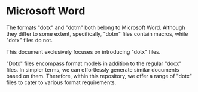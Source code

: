 # Microsoft Word

The formats "dotx" and "dotm" both belong to Microsoft Word. Although they differ to some extent, specifically, "dotm" files contain macros, while "dotx" files do not.

This document exclusively focuses on introducing "dotx" files.

"Dotx" files encompass format models in addition to the regular "docx" files. In simpler terms, we can effortlessly generate similar documents based on them. Therefore, within this repository, we offer a range of "dotx" files to cater to various format requirements.
